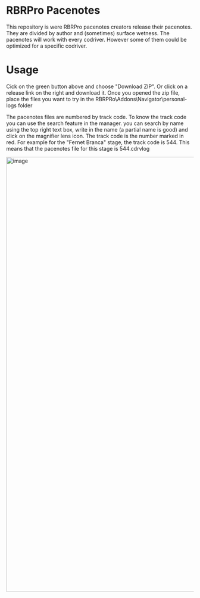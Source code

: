 # RBRPro Pacenotes

This repository is were RBRPro pacenotes creators release their pacenotes. They are divided by author and (sometimes) surface wetness.
The pacenotes will work with every codriver. However some of them could be optimized for a specific codriver.

# Usage

Cick on the green button above and choose "Download ZIP". Or click on a release link on the right and download it.
Once you opened the zip file, place the files you want to try in the RBRPRo\Addons\Navigator\personal-logs folder

The pacenotes files are numbered by track code. To know the track code you can use the search feature in the manager. you can search by name using the top right text box, write in the name (a partial name is good) and click on the magnifier lens icon. The track code is the number marked in red. For example for the "Fernet Branca" stage, the track code is 544. This means that the pacenotes file for this stage is 544.cdrvlog

<img width="1168" alt="image" src="https://user-images.githubusercontent.com/122801917/214704342-9a769b18-3bad-4369-90f4-0687cbdf3168.png">



